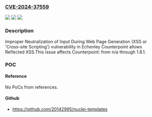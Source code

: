 ### [CVE-2024-37559](https://cve.mitre.org/cgi-bin/cvename.cgi?name=CVE-2024-37559)
![](https://img.shields.io/static/v1?label=Product&message=Counterpoint&color=blue)
![](https://img.shields.io/static/v1?label=Version&message=n%2Fa%3C%3D%201.8.1%20&color=brighgreen)
![](https://img.shields.io/static/v1?label=Vulnerability&message=CWE-79%20Improper%20Neutralization%20of%20Input%20During%20Web%20Page%20Generation%20(XSS%20or%20'Cross-site%20Scripting')&color=brighgreen)

### Description

Improper Neutralization of Input During Web Page Generation (XSS or 'Cross-site Scripting') vulnerability in Echenley Counterpoint allows Reflected XSS.This issue affects Counterpoint: from n/a through 1.8.1.

### POC

#### Reference
No PoCs from references.

#### Github
- https://github.com/20142995/nuclei-templates

